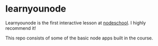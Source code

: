 learnyounode
============

Learnyounode is the first interactive lesson at [nodeschool](http://nodeschool.io/). I highly recommend it!

This repo consists of some of the basic node apps built in the course.
